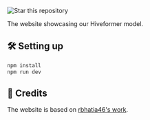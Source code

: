 ![Star this repository](https://img.shields.io/github/stars/guhur/hiveformer?style=social)


The website showcasing our Hiveformer model.

## :hammer_and_wrench: Setting up

```bash
npm install
npm run dev
```

## :pray: Credits

The website is based on [rbhatia46's work](https://github.com/rbhatia46/React-Portfolio).

